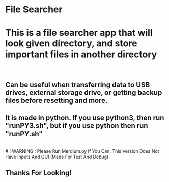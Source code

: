 # File Searcher

<h1>This is a file searcher app that will look given directory, and store important files in another directory</h1>
<br>
<h2>Can be useful when transferring data to USB drives, external storage drive, or getting backup files before resetting and more.</h2>
<h2>It is made in python. If you use python3, then run "runPY3.sh", but if you use python then run "runPY.sh"</h2>
<br>
# ! WARNING : Please Run Merdium.py If You Can. This Version Does Not Have Inputs And GUI (Made For Test And Debug)

<h2>Thanks For Looking!</h2>
